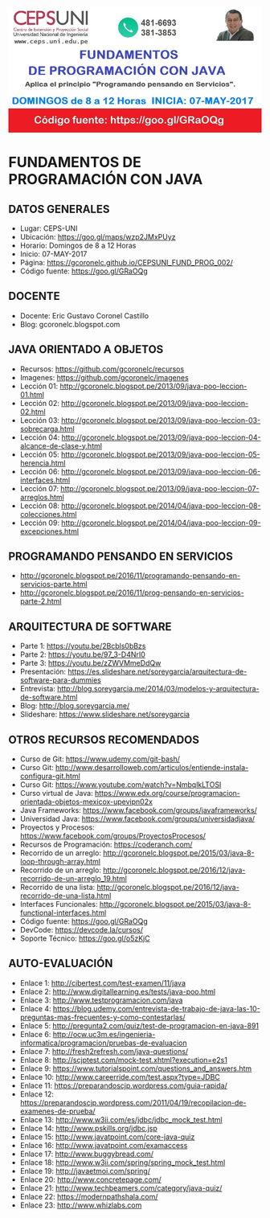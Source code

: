 ﻿![FUNDAMENTOS DE PROGRAMACIÓN CON JAVA](https://raw.githubusercontent.com/gcoronelc/CEPSUNI_FUND_PROG_002/master/FUNDPROG002.jpg)

# FUNDAMENTOS DE PROGRAMACIÓN CON JAVA

## DATOS GENERALES

- Lugar: CEPS-UNI
- Ubicación: https://goo.gl/maps/wzp2JMxPUyz
- Horario: Domingos de 8 a 12 Horas
- Inicio: 07-MAY-2017
- Página: https://gcoronelc.github.io/CEPSUNI_FUND_PROG_002/
- Código fuente: https://goo.gl/GRaOQg


## DOCENTE

- Docente: Eric Gustavo Coronel Castillo
- Blog: gcoronelc.blogspot.com


## JAVA ORIENTADO A OBJETOS

- Recursos: https://github.com/gcoronelc/recursos
- Imagenes: https://github.com/gcoronelc/imagenes
- Lección 01: http://gcoronelc.blogspot.pe/2013/09/java-poo-leccion-01.html
- Lección 02: http://gcoronelc.blogspot.pe/2013/09/java-poo-leccion-02.html
- Lección 03: http://gcoronelc.blogspot.pe/2013/09/java-poo-leccion-03-sobrecarga.html
- Lección 04: http://gcoronelc.blogspot.pe/2013/09/java-poo-leccion-04-alcance-de-clase-y.html
- Lección 05: http://gcoronelc.blogspot.pe/2013/09/java-poo-leccion-05-herencia.html
- Lección 06: http://gcoronelc.blogspot.pe/2013/09/java-poo-leccion-06-interfaces.html
- Lección 07: http://gcoronelc.blogspot.pe/2013/09/java-poo-leccion-07-arreglos.html
- Lección 08: http://gcoronelc.blogspot.pe/2014/04/java-poo-leccion-08-colecciones.html
- Lección 09: http://gcoronelc.blogspot.pe/2014/04/java-poo-leccion-09-excepciones.html


## PROGRAMANDO PENSANDO EN SERVICIOS

- http://gcoronelc.blogspot.pe/2016/11/programando-pensando-en-servicios-parte.html
- http://gcoronelc.blogspot.pe/2016/11/prog-pensando-en-servicios-parte-2.html


## ARQUITECTURA DE SOFTWARE

- Parte 1: https://youtu.be/2Bcbls0bBzs
- Parte 2: https://youtu.be/97_3-D4NrI0
- Parte 3: https://youtu.be/zZWVMmeDdQw
- Presentación: https://es.slideshare.net/soreygarcia/arquitectura-de-software-para-dummies
- Entrevista: http://blog.soreygarcia.me/2014/03/modelos-y-arquitectura-de-software.html
- Blog: http://blog.soreygarcia.me/
- Slideshare: https://www.slideshare.net/soreygarcia


## OTROS RECURSOS RECOMENDADOS

- Curso de Git: https://www.udemy.com/git-bash/
- Curso Git: http://www.desarrolloweb.com/articulos/entiende-instala-configura-git.html
- Curso Git: https://www.youtube.com/watch?v=NmbqlkLTOSI
- Curso virtual de Java: https://www.edx.org/course/programacion-orientada-objetos-mexicox-upevipn02x
- Java Frameworks: https://www.facebook.com/groups/javaframeworks/
- Universidad Java: https://www.facebook.com/groups/universidadjava/
- Proyectos y Procesos: https://www.facebook.com/groups/ProyectosProcesos/
- Recursos de Programación: https://coderanch.com/
- Recorrido de un arreglo: http://gcoronelc.blogspot.pe/2015/03/java-8-loop-through-array.html
- Recorrido de un arreglo: http://gcoronelc.blogspot.pe/2016/12/java-recorrido-de-un-arreglo_19.html
- Recorrido de una lista: http://gcoronelc.blogspot.pe/2016/12/java-recorrido-de-una-lista.html
- Interfaces Funcionales: http://gcoronelc.blogspot.pe/2015/03/java-8-functional-interfaces.html
- Código fuente: https://goo.gl/GRaOQg
- DevCode: https://devcode.la/cursos/
- Soporte Técnico: https://goo.gl/o5zKjC

## AUTO-EVALUACIÓN

- Enlace 1: http://cibertest.com/test-examen/11/java
- Enlace 2: http://www.digitallearning.es/tests/java-poo.html
- Enlace 3: http://www.testprogramacion.com/java
- Enlace 4: https://blog.udemy.com/entrevista-de-trabajo-de-java-las-10-preguntas-mas-frecuentes-y-como-contestarlas/
- Enlace 5: http://pregunta2.com/quiz/test-de-programacion-en-java-891
- Enlace 6: http://ocw.uc3m.es/ingenieria-informatica/programacion/pruebas-de-evaluacion
- Enlace 7: http://fresh2refresh.com/java-questions/
- Enlace 8: http://scjptest.com/mock-test.xhtml?execution=e2s1
- Enlace 9: https://www.tutorialspoint.com/questions_and_answers.htm
- Enlace 10: http://www.careerride.com/test.aspx?type=JDBC
- Enlace 11: https://preparandoscjp.wordpress.com/guia-rapida/
- Enlace 12: https://preparandoscjp.wordpress.com/2011/04/19/recopilacion-de-examenes-de-prueba/
- Enlace 13: http://www.w3ii.com/es/jdbc/jdbc_mock_test.html
- Enlace 14: http://www.pskills.org/jdbc.jsp
- Enlace 15: http://www.javatpoint.com/core-java-quiz
- Enlace 16: http://www.javatpoint.com/examaccess
- Enlace 17: http://www.buggybread.com/
- Enlace 18: http://www.w3ii.com/spring/spring_mock_test.html
- Enlace 19: http://javaetmoi.com/spring/
- Enlace 20: http://www.concretepage.com/
- Enlace 21: http://www.techbeamers.com/category/java-quiz/
- Enlace 22: https://modernpathshala.com/
- Enlace 23: http://www.whizlabs.com








